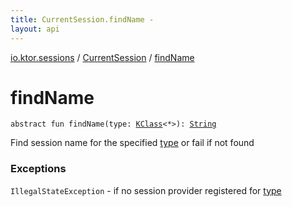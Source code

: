 ```yaml
---
title: CurrentSession.findName - 
layout: api
---
```


<div class='api-docs-breadcrumbs'><a href="../index.html">io.ktor.sessions</a> / <a href="index.html">CurrentSession</a> / <a href="./find-name.html">findName</a></div>

# findName

<div class="signature"><code><span class="keyword">abstract</span> <span class="keyword">fun </span><span class="identifier">findName</span><span class="symbol">(</span><span class="parameterName" id="io.ktor.sessions.CurrentSession$findName(kotlin.reflect.KClass((kotlin.Any)))/type">type</span><span class="symbol">:</span>&nbsp;<a href="https://kotlinlang.org/api/latest/jvm/stdlib/kotlin.reflect/-k-class/index.html"><span class="identifier">KClass</span></a><span class="symbol">&lt;</span><span class="identifier">*</span><span class="symbol">&gt;</span><span class="symbol">)</span><span class="symbol">: </span><a href="https://kotlinlang.org/api/latest/jvm/stdlib/kotlin/-string/index.html"><span class="identifier">String</span></a></code></div>

Find session name for the specified <a href="find-name.html#io.ktor.sessions.CurrentSession$findName(kotlin.reflect.KClass((kotlin.Any)))/type">type</a> or fail if not found

### Exceptions

<code>IllegalStateException</code> - if no session provider registered for <a href="find-name.html#io.ktor.sessions.CurrentSession$findName(kotlin.reflect.KClass((kotlin.Any)))/type">type</a>